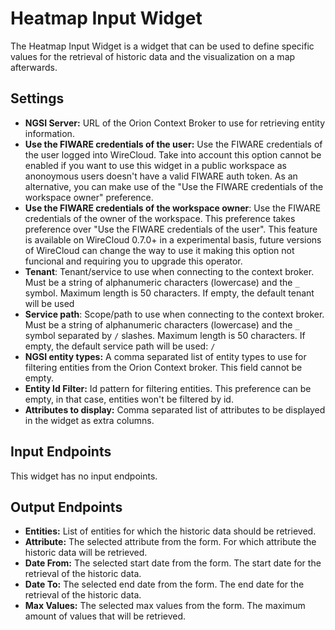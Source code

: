 Heatmap Input Widget
====================

The Heatmap Input Widget is a widget that can be used to define specific values for the retrieval of historic data and the visualization on a map afterwards.

Settings
--------

- **NGSI Server:** URL of the Orion Context Broker to use for retrieving
  entity information.
- **Use the FIWARE credentials of the user:** Use the FIWARE credentials of the
  user logged into WireCloud. Take into account this option cannot be enabled if
  you want to use this widget in a public workspace as anonoymous users doesn't
  have a valid FIWARE auth token. As an alternative, you can make use of the
  "Use the FIWARE credentials of the workspace owner" preference.
- **Use the FIWARE credentials of the workspace owner**: Use the FIWARE
  credentials of the owner of the workspace. This preference takes preference
  over "Use the FIWARE credentials of the user". This feature is available on
  WireCloud 0.7.0+ in a experimental basis, future versions of WireCloud can
  change the way to use it making this option not funcional and requiring you to
  upgrade this operator.
- **Tenant**: Tenant/service to use when connecting to the context
  broker. Must be a string of alphanumeric characters (lowercase) and the `_`
  symbol. Maximum length is 50 characters. If empty, the default tenant will be
  used
- **Service path**: Scope/path to use when connecting to the context broker. Must
  be a string of alphanumeric characters (lowercase) and the `_` symbol
  separated by `/` slashes. Maximum length is 50 characters. If empty, the
  default service path will be used: `/`
- **NGSI entity types:** A comma separated list of entity types to use for
  filtering entities from the Orion Context broker. This field cannot be empty.
- **Entity Id Filter:** Id pattern for filtering entities. This preference can be
  empty, in that case, entities won't be filtered by id.
- **Attributes to display:** Comma separated list of attributes to be displayed in
  the widget as extra columns.

Input Endpoints
--------

This widget has no input endpoints.

Output Endpoints
--------

-   **Entities:** List of entities for which the historic data should be retrieved.
-   **Attribute:** The selected attribute from the form. For which attribute the historic data will be retrieved.
-   **Date From:** The selected start date from the form. The start date for the retrieval of the historic data.
-   **Date To:** The selected end date from the form. The end date for the retrieval of the historic data.
-   **Max Values:** The selected max values from the form. The maximum amount of values that will be retrieved.

